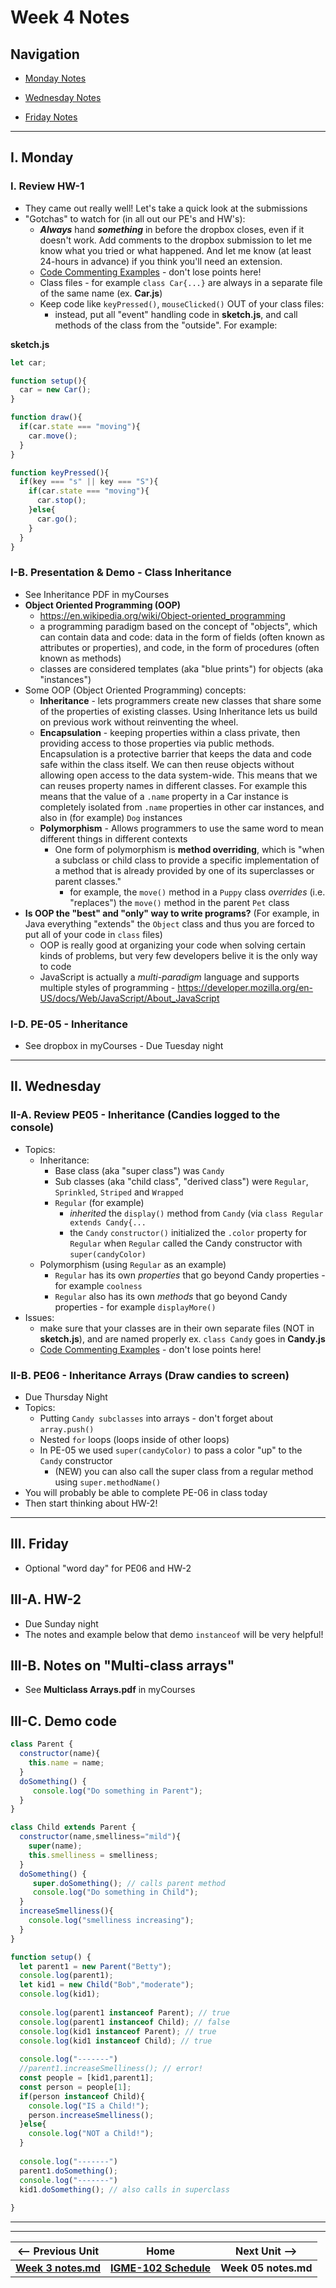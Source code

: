 # Week 4 Notes

## Navigation

- [Monday Notes](#monday)

- [Wednesday Notes](#wednesday)

- [Friday Notes](#friday)



<hr>

<a id="monday" />

## I. Monday

### I. Review HW-1
- They came out really well! Let's take a quick look at the submissions
- "Gotchas" to watch for (in all out our PE's and HW's):
  -  ***Always*** hand ***something*** in before the dropbox closes, even if it doesn't work. Add comments to the dropbox submission to let me know what you tried or what happened. And let me know (at least 24-hours in advance) if you think you'll need an extension.
  - [Code Commenting Examples](../docs/code-commenting-examples.md) - don't lose points here!
  - Class files - for example `class Car{...}` are always in a separate file of the same name (ex. **Car.js**)
  - Keep code like `keyPressed()`, `mouseClicked()` OUT of your class files:
    - instead, put all "event" handling code in **sketch.js**, and call methods of the class from the "outside". For example:

**sketch.js**
```js
let car;

function setup(){
  car = new Car();
}

function draw(){
  if(car.state === "moving"){
    car.move();
  }
}

function keyPressed(){
  if(key === "s" || key === "S"){
    if(car.state === "moving"){
      car.stop();
    }else{
      car.go();
    }
  }
}
```

### I-B. Presentation & Demo - Class Inheritance
- See Inheritance PDF in myCourses
- **Object Oriented Programming (OOP)**
  - https://en.wikipedia.org/wiki/Object-oriented_programming
  - a programming paradigm based on the concept of "objects", which can contain data and code: data in the form of fields (often known as attributes or properties), and code, in the form of procedures (often known as methods)
  - classes are considered templates (aka "blue prints") for objects (aka "instances")
 - Some OOP (Object Oriented Programming) concepts:
   - **Inheritance** - lets programmers create new classes that share some of the properties of existing classes. Using Inheritance lets us build on previous work without reinventing the wheel.
   - **Encapsulation** - keeping properties within a class private, then providing access to those properties via public methods. Encapsulation is a protective barrier that keeps the data and code safe within the class itself. We can then reuse objects without allowing open access to the data system-wide. This means that we can reuses property names in different classes. For example this means that the value of a `.name` property in a Car instance is completely isolated from `.name` properties in other car instances, and also in (for example) `Dog` instances
   - **Polymorphism** - Allows programmers to use the same word to mean different things in different contexts
     - One form of polymorphism is **method overriding**, which is "when a subclass or child class to provide a specific implementation of a method that is already provided by one of its superclasses or parent classes."
       - for example, the `move()` method in a `Puppy` class *overrides* (i.e. "replaces") the `move()` method in the parent `Pet` class
- **Is OOP the "best" and "only" way to write programs?** (For example, in Java everything "extends" the `Object` class and thus you are forced to put all of your code in `class` files)
  - OOP is really good at organizing your code when solving certain kinds of problems, but very few developers belive it is the only way to code
  - JavaScript is actually a *multi-paradigm* language and supports multiple styles of programming - https://developer.mozilla.org/en-US/docs/Web/JavaScript/About_JavaScript

### I-D. PE-05 - Inheritance
- See dropbox in myCourses - Due Tuesday night


<hr>

<a id="wednesday" />

## II. Wednesday

### II-A. Review PE05 - Inheritance (Candies logged to the console)
- Topics:
  - Inheritance:
    - Base class (aka "super class") was `Candy`
    - Sub classes (aka "child class", "derived class") were `Regular`, `Sprinkled`, `Striped` and `Wrapped`
    - `Regular` (for example)
      - *inherited* the `display()` method from `Candy` (via `class Regular extends Candy{...`
      - the `Candy` `constructor()` initialized the `.color` property for `Regular` when `Regular` called the Candy constructor with `super(candyColor)` 
  - Polymorphism (using `Regular` as an example)
    - `Regular` has its own *properties* that go beyond Candy properties - for example `coolness`
    - `Regular` also has its own *methods* that go beyond Candy properties - for example `displayMore()`
- Issues:
  - make sure that your classes are in their own separate files (NOT in **sketch.js**), and are named properly ex. `class Candy` goes in **Candy.js**
  - [Code Commenting Examples](../docs/code-commenting-examples.md) - don't lose points here!


### II-B. PE06 - Inheritance Arrays (Draw candies to screen)
- Due Thursday Night
- Topics:
  - Putting `Candy subclasses` into arrays - don't forget about `array.push()`
  - Nested `for` loops (loops inside of other loops)
  - In PE-05 we used `super(candyColor)` to pass a color "up" to the `Candy` constructor
    - (NEW) you can also call the super class from a regular method using `super.methodName()`
- You will probably be able to complete PE-06 in class today
- Then start thinking about HW-2!

<hr>

<a id="friday" />

## III. Friday

- Optional "word day" for PE06 and HW-2

## III-A. HW-2  
- Due Sunday night
- The notes and example below that demo `instanceof` will be very helpful!

## III-B. Notes on "Multi-class arrays"
  - See **Multiclass Arrays.pdf** in myCourses

## III-C. Demo code

```js
class Parent {
  constructor(name){
    this.name = name;
  }
  doSomething() {
     console.log("Do something in Parent");
  }
}

class Child extends Parent {
  constructor(name,smelliness="mild"){
    super(name);
    this.smelliness = smelliness;
  }
  doSomething() {
     super.doSomething(); // calls parent method
     console.log("Do something in Child");
  }
  increaseSmelliness(){
    console.log("smelliness increasing");
  }
}

function setup() {
  let parent1 = new Parent("Betty");
  console.log(parent1);
  let kid1 = new Child("Bob","moderate");
  console.log(kid1);
  
  console.log(parent1 instanceof Parent); // true
  console.log(parent1 instanceof Child); // false
  console.log(kid1 instanceof Parent); // true
  console.log(kid1 instanceof Child); // true
  
  console.log("-------")
  //parent1.increaseSmelliness(); // error!
  const people = [kid1,parent1];
  const person = people[1];
  if(person instanceof Child){
    console.log("IS a Child!");
    person.increaseSmelliness();
  }else{
    console.log("NOT a Child!");
  }
  
  console.log("-------")
  parent1.doSomething();
  console.log("-------")
  kid1.doSomething(); // also calls in superclass
  
}
```


<hr><hr>

| <-- Previous Unit | Home | Next Unit -->
| --- | --- | --- 
| [**Week 3 notes.md**](03.md)     |  [**IGME-102 Schedule**](../schedule.md) | **Week 05 notes.md**
